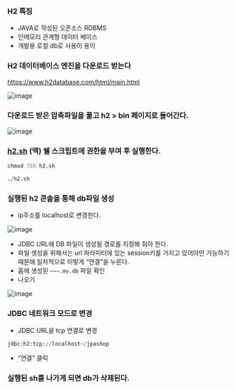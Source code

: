 ### H2 특징
- JAVA로 작성된 오픈소스 RDBMS
- 인메모리 관계형 데이터 베이스
- 개발용 로컬 db로 사용이 용이

### H2 데이터베이스 엔진을 다운로드 받는다

https://www.h2database.com/html/main.html

![image](https://github.com/anjaekk/TIL/assets/74139727/3e9630e6-0e79-49c3-84cd-04a849df2c97)

### 다운로드 받은 압축파일을 풀고 h2 > bin 페이지로 들어간다.

![image](https://github.com/anjaekk/TIL/assets/74139727/cb04864f-fbbb-48ca-adc6-d8d46b0bfc16)

### [h2.sh](http://h2.sh) (맥) 쉘 스크립트에 권한을 부여 후 실행한다.

```python
chmod 755 h2.sh
```

```python
./h2.sh
```

### 실행된 h2 콘솔을 통해 db파일 생성

- ip주소를 localhost로 변경한다.

![image](https://github.com/anjaekk/TIL/assets/74139727/280021b7-e115-4dfb-b71c-276514698bd1)

- JDBC URL에 DB 파일이 생성될 경로를 지정해 줘야 한다.
- 파일 생성을 위해서는 url 파라미터에 있는 session키를 가지고 있어야만 가능하기 때문에 일차적으로 이렇게 “연결”을 누른다.
- 홈에 생성된 `~~~.mv.db` 파일 확인
- 나오기

![image](https://github.com/anjaekk/TIL/assets/74139727/92f6d06e-0f66-4d0e-bc23-4847948ca3d9)

### JDBC 네트워크 모드로 변경

- JDBC URL을 tcp 연결로 변경

```python
jdbc:h2:tcp://localhost~/jpashop
```

- “연결” 클릭

### 실행된 sh를 나가게 되면 db가 삭제된다.
